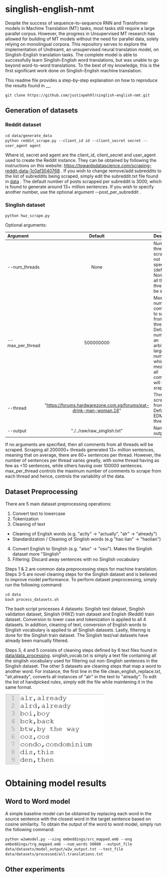 # singlish-english-nmt
 
 Despite the success of sequence-to-sequence RNN and Transformer models in Machine Translation (MT) tasks, most tasks still require a large parallel corpus. However, the progress in Unsupervised MT research has allowed for building of MT models without the need for parallel data, solely relying on monolingual corpora. This repository serves to explore the implementation of Undreamt, an unsupervised neural translation model, on Singlish-English translation tasks. The complete model is able to successfully learn Singlish-English word translations, but was unable to go beyond word-to-word translations. To the best of my knowledge, this is the first significant work done on Singlish-English machine translation.
 
 This readme file provides a step-by-step explanation on how to reproduce the results found in __. 

```
git clone https://github.com/justinpeh97/singlish-english-nmt.git
```

 ## Generation of datasets
 
 ### Reddit dataset
 
```
cd data/generate_data
python reddit_scrape.py --client_id id --client_secret secret --user_agent agent
```

Where id, secret and agent are the client_id, client_secret and user_agent used to create the Reddit instance. They can be obtained by following the instructions on this website: https://towardsdatascience.com/scraping-reddit-data-1c0af3040768 . If you wish to change remove/add subreddits to the list of subreddits being scraped, simply edit the subreddit.txt file found in [data](https://github.com/justinpeh97/singlish-english-nmt/tree/main/data/generate_train_data) . The default number of posts scrapped per subreddit is 3000, which is found to generate around 13+ million sentences. If you wish to specify another number, use the optional argument --post_per_subreddit .

### Singlish dataset

```
python hwz_scrape.py 
```

Optional arguments: 

| Argument                  | Default       | Description   |	
| :------------------------ |:-------------:| :-------------|
| --num_threads	            |	None   | Number of threads to scrape. If not specified (default = None), then all the threads will be scraped.
| --max_per_thread          | 500000000  | Maximum number of comments to scrape from each thread. Default number is an arbitrarily large number which means that all comments will be sraped. 
| --thread 	                |	"https://forums.hardwarezone.com.sg/forums/eat-drink-man-woman.16" 	| Thread to scrape from. Default is EDMW thread.
| --output 		               | "./../raw/raw_singlish.txt"	 | Name of output file. 


If no arguments are specified, then all comments from all threads will be scraped. Scraping all 200000+ threads generated 13+ million sentences, meaning that on average, there are 60+ sentences per thread. However, the number of sentences per thread varies greatly, with some thread having as few as <10 sentences, while others having over 100000 sentences. max_per_thread controls the maximum number of comments to scrape from each thread and hence, controls the variability of the data. 

## Dataset Preprocessing

There are 5 main dataset preprocessing operations:
1. Convert text to lowercase
2. Tokenization
3. Cleaning of text 
- Cleaning of English words (e.g. "actly" -> "actually", "alr" -> "already")
- Standardization / Cleaning of Singlish words (e.g "hao lian" -> "haolian")
4. Convert English to Singlish (e.g. "also" -> "oso"). Makes the Singlish dataset more "Singlish"
5. Filtering: Discard away sentences with no Singlish vocabulary

Steps 1 & 2 are common data preprocessing steps for machine translation. Steps 3-5 are novel cleaning steps for the Singlish dataset and is believed to improve model performance. To perform dataset preprocessing, simply run the following command:

```
cd data
bash process_datasets.sh
```

The bash script processes 4 datasets: Singlish test dataset, Singlish validation dataset, Singlish (HWZ) train dataset and English (Reddit) train dataset. Conversion to lower case and tokenization is applied to all 4 datasets. In addition, cleaning of text, conversion of English words to Singlish vocabulary is applied to all Singlish datasets. Lastly, filtering is done for the Singlish train dataset. The Singlish test/val datasets have already been manually filtered.

Steps 3, 4 and 5 consists of cleaning steps defined by 6 text files found in [data/data_processing](https://github.com/justinpeh97/singlish-english-nmt/tree/main/data/data_processing). singlish_vocab.txt is simply a text file containing all the singlish vocabulary used for filtering out non-Singlish sentences in the Singlish dataset. The other 5 datasets are cleaning steps that map a word to another word. For instance, the first line in the file clean_english_replace.txt, "alr,already", converts all instances of "alr" in the text to "already". To edit the list of handpicked rules, simply edit the file while maintening it in the same format.

![hey now](https://github.com/justinpeh97/singlish-english-nmt/blob/main/images/convert.PNG?raw=true)

# Obtaining model results

## Word to Word model

A simple baseline model can be obtained by replacing each word in the source sentence with the closest word in the target sentence based on cosine similarity. To obtain the output of the word to word model, simply run the following command: 

```
python w2wmodel.py --sing embeddings/src_mapped.emb --eng embeddings/trg_mapped.emb --num_words 50000 --output_file data/datasets/model_output/w2w_output.txt --test_file data/datasets/processed/all.translations.txt
```

## Other experiments
